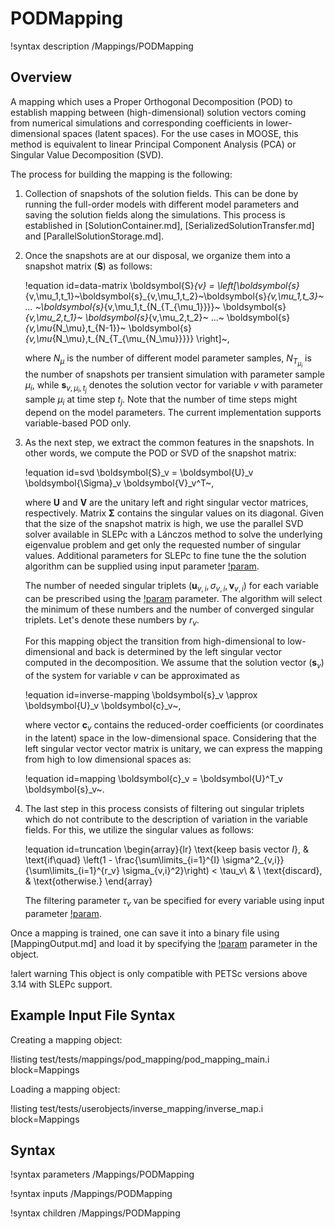 # PODMapping

!syntax description /Mappings/PODMapping

## Overview

A mapping which uses a Proper Orthogonal Decomposition (POD) to establish mapping between
(high-dimensional) solution vectors coming from numerical simulations and corresponding coefficients
in lower-dimensional spaces (latent spaces). For the use cases in MOOSE, this method is equivalent to
linear Principal Component Analysis (PCA) or Singular Value Decomposition (SVD).

The process for building the mapping is the following:

1. Collection of snapshots of the solution fields. This can be done by running the full-order models
   with different model parameters and saving the solution fields along the simulations. This
   process is established in [SolutionContainer.md], [SerializedSolutionTransfer.md] and
   [ParallelSolutionStorage.md].

2. Once the snapshots are at our disposal, we organize them into a snapshot matrix ($\boldsymbol{S}$) as follows:

   !equation id=data-matrix
   \boldsymbol{S}_{v} = \left[\boldsymbol{s}_{v,\mu_1,t_1}~\boldsymbol{s}_{v,\mu_1,t_2}~\boldsymbol{s}_{v,\mu_1,t_3}~ ... ~\boldsymbol{s}_{v,\mu_1,t_{N_{T_{\mu_1}}}}~ \boldsymbol{s}_{v,\mu_2,t_1}~ \boldsymbol{s}_{v,\mu_2,t_2}~ ...~ \boldsymbol{s}_{v,\mu_{N_\mu},t_{N-1}}~ \boldsymbol{s}_{v,\mu_{N_\mu},t_{N_{T_{\mu_{N_\mu}}}}} \right]~,

   where $N_\mu$ is the number of different model parameter samples, $N_{T_{\mu_i}}$ is the number of snapshots per transient simulation
   with parameter sample $\mu_i$, while $\boldsymbol{s}_{v,\mu_i,t_j}$ denotes the solution vector for variable $v$ with parameter sample $\mu_i$ at time step $t_j$. Note that the number of time steps might depend on the model parameters. The current implementation supports variable-based POD only.

3. As the next step, we extract the common features in the snapshots. In other words, we compute the POD or SVD of the
   snapshot matrix:

   !equation id=svd
   \boldsymbol{S}_v = \boldsymbol{U}_v \boldsymbol{\Sigma}_v \boldsymbol{V}_v^T~,

   where $\boldsymbol{U}$ and $\boldsymbol{V}$ are the unitary left and right singular vector matrices, respectively.
   Matrix $\boldsymbol{\Sigma}$ contains the singular values on its diagonal. Given that the size of the snapshot matrix
   is high, we use the parallel SVD solver available in SLEPc with a Lánczos method to solve the underlying
   eigenvalue problem and get only the requested number of singular values. Additional parameters for SLEPc to fine tune the
   the solution algorithm can be supplied using input parameter [!param](/Mappings/PODMapping/extra_slepc_options).

   The number of needed singular triplets
   ($\boldsymbol{u}_{v,i}, \sigma_{v,i}, \boldsymbol{v}_{v,i}$) for each variable can be prescribed using
   the [!param](/Mappings/PODMapping/num_modes) parameter. The algorithm will select the minimum of these numbers and the
   number of converged singular triplets. Let's denote these numbers by $r_v$.

   For this mapping object the transition from high-dimensional to low-dimensional and back is determined by the left
   singular vector computed in the decomposition. We assume that the solution vector ($\boldsymbol{s}_v$)
   of the system for variable $v$ can be approximated as

   !equation id=inverse-mapping
   \boldsymbol{s}_v \approx \boldsymbol{U}_v \boldsymbol{c}_v~,

   where vector $\boldsymbol{c}_v$ contains the reduced-order coefficients (or coordinates in the latent) space
   in the low-dimensional space. Considering that the left singular vector vector matrix is unitary, we can
   express the mapping from high to low dimensional spaces as:

   !equation id=mapping
   \boldsymbol{c}_v = \boldsymbol{U}^T_v \boldsymbol{s}_v~.

4. The last step in this process consists of filtering out singular triplets which do not contribute to the
   description of variation in the variable fields. For this, we utilize the singular values as follows:

   !equation id=truncation
   \begin{array}{lr}
        \text{keep basis vector $I$}, & \text{if\quad} \left(1 - \frac{\sum\limits_{i=1}^{I} \sigma^2_{v,i}}{\sum\limits_{i=1}^{r_v} \sigma_{v,i}^2}\right) < \tau_v\\ & \\
        \text{discard}, & \text{otherwise.}
   \end{array}

   The filtering parameter $\tau_v$ van be specified for every variable using input parameter [!param](/Mappings/PODMapping/energy_threshold).

Once a mapping is trained, one can save it into a binary file using [MappingOutput.md] and load it by specifying
the [!param](/Mappings/PODMapping/filename) parameter in the object.

!alert warning
This object is only compatible with PETSc versions above 3.14 with SLEPc support.

## Example Input File Syntax

Creating a mapping object:

!listing test/tests/mappings/pod_mapping/pod_mapping_main.i block=Mappings

Loading a mapping object:

!listing test/tests/userobjects/inverse_mapping/inverse_map.i block=Mappings

## Syntax

!syntax parameters /Mappings/PODMapping

!syntax inputs /Mappings/PODMapping

!syntax children /Mappings/PODMapping
